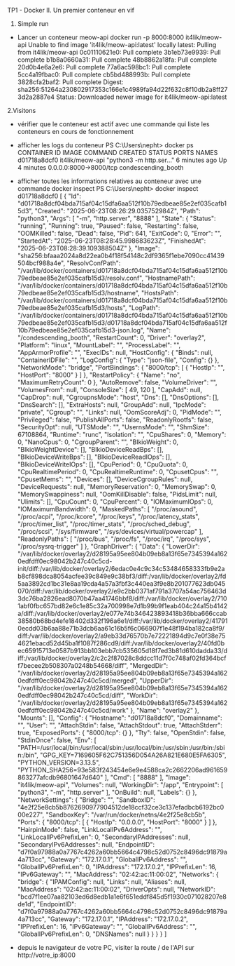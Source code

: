 TP1 - Docker
II. Un premier conteneur en vif

1. Simple run
- Lancer un conteneur meow-api
   docker run -p 8000:8000 it4lik/meow-api
Unable to find image 'it4lik/meow-api:latest' locally
latest: Pulling from it4lik/meow-api
0c01110621e0: Pull complete
3b1eb73e9939: Pull complete
b1b8a0660a31: Pull complete
48b8862a18fa: Pull complete
20d0b4e6a2e6: Pull complete
77a6ac598bc1: Pull complete
5cc4a19fbac0: Pull complete
cb5bd488993b: Pull complete
3828cfa2baf2: Pull complete
Digest: sha256:51264a230802917353c166e1c4989fa94d22f632c8f10db2a8ff273d2a2887e4
Status: Downloaded newer image for it4lik/meow-api:latest

2.Visitons

- vérifier que le conteneur est actif avec une commande qui liste les conteneurs en cours de fonctionnement
- afficher les logs du conteneur
  PS C:\Users\nepht> docker ps
CONTAINER ID   IMAGE             COMMAND                  CREATED         STATUS         PORTS                    NAMES
d01718a8dcf0   it4lik/meow-api   "python3 -m http.ser…"   6 minutes ago   Up 4 minutes   0.0.0.0:8000->8000/tcp   condescending_booth
- afficher toutes les informations relatives au conteneur avec une commande docker inspect
  PS C:\Users\nepht> docker inspect d01718a8dcf0
[
    {
        "Id": "d01718a8dcf04bda715af04c15dfa6aa512f10b79edbeae85e2ef035cafb15d3",
        "Created": "2025-06-23T08:26:29.035752984Z",
        "Path": "python3",
        "Args": [
            "-m",
            "http.server",
            "8888"
        ],
        "State": {
            "Status": "running",
            "Running": true,
            "Paused": false,
            "Restarting": false,
            "OOMKilled": false,
            "Dead": false,
            "Pid": 641,
            "ExitCode": 0,
            "Error": "",
            "StartedAt": "2025-06-23T08:28:45.998683623Z",
            "FinishedAt": "2025-06-23T08:28:39.109388504Z"
        },
        "Image": "sha256:bfaaa2024a8d22ea0b4f18f54148c2df9365f1ebe7090cc41439504bcf988a4e",
        "ResolvConfPath": "/var/lib/docker/containers/d01718a8dcf04bda715af04c15dfa6aa512f10b79edbeae85e2ef035cafb15d3/resolv.conf",
        "HostnamePath": "/var/lib/docker/containers/d01718a8dcf04bda715af04c15dfa6aa512f10b79edbeae85e2ef035cafb15d3/hostname",
        "HostsPath": "/var/lib/docker/containers/d01718a8dcf04bda715af04c15dfa6aa512f10b79edbeae85e2ef035cafb15d3/hosts",
        "LogPath": "/var/lib/docker/containers/d01718a8dcf04bda715af04c15dfa6aa512f10b79edbeae85e2ef035cafb15d3/d01718a8dcf04bda715af04c15dfa6aa512f10b79edbeae85e2ef035cafb15d3-json.log",
        "Name": "/condescending_booth",
        "RestartCount": 0,
        "Driver": "overlay2",
        "Platform": "linux",
        "MountLabel": "",
        "ProcessLabel": "",
        "AppArmorProfile": "",
        "ExecIDs": null,
        "HostConfig": {
            "Binds": null,
            "ContainerIDFile": "",
            "LogConfig": {
                "Type": "json-file",
                "Config": {}
            },
            "NetworkMode": "bridge",
            "PortBindings": {
                "8000/tcp": [
                    {
                        "HostIp": "",
                        "HostPort": "8000"
                    }
                ]
            },
            "RestartPolicy": {
                "Name": "no",
                "MaximumRetryCount": 0
            },
            "AutoRemove": false,
            "VolumeDriver": "",
            "VolumesFrom": null,
            "ConsoleSize": [
                49,
                120
            ],
            "CapAdd": null,
            "CapDrop": null,
            "CgroupnsMode": "host",
            "Dns": [],
            "DnsOptions": [],
            "DnsSearch": [],
            "ExtraHosts": null,
            "GroupAdd": null,
            "IpcMode": "private",
            "Cgroup": "",
            "Links": null,
            "OomScoreAdj": 0,
            "PidMode": "",
            "Privileged": false,
            "PublishAllPorts": false,
            "ReadonlyRootfs": false,
            "SecurityOpt": null,
            "UTSMode": "",
            "UsernsMode": "",
            "ShmSize": 67108864,
            "Runtime": "runc",
            "Isolation": "",
            "CpuShares": 0,
            "Memory": 0,
            "NanoCpus": 0,
            "CgroupParent": "",
            "BlkioWeight": 0,
            "BlkioWeightDevice": [],
            "BlkioDeviceReadBps": [],
            "BlkioDeviceWriteBps": [],
            "BlkioDeviceReadIOps": [],
            "BlkioDeviceWriteIOps": [],
            "CpuPeriod": 0,
            "CpuQuota": 0,
            "CpuRealtimePeriod": 0,
            "CpuRealtimeRuntime": 0,
            "CpusetCpus": "",
            "CpusetMems": "",
            "Devices": [],
            "DeviceCgroupRules": null,
            "DeviceRequests": null,
            "MemoryReservation": 0,
            "MemorySwap": 0,
            "MemorySwappiness": null,
            "OomKillDisable": false,
            "PidsLimit": null,
            "Ulimits": [],
            "CpuCount": 0,
            "CpuPercent": 0,
            "IOMaximumIOps": 0,
            "IOMaximumBandwidth": 0,
            "MaskedPaths": [
                "/proc/asound",
                "/proc/acpi",
                "/proc/kcore",
                "/proc/keys",
                "/proc/latency_stats",
                "/proc/timer_list",
                "/proc/timer_stats",
                "/proc/sched_debug",
                "/proc/scsi",
                "/sys/firmware",
                "/sys/devices/virtual/powercap"
            ],
            "ReadonlyPaths": [
                "/proc/bus",
                "/proc/fs",
                "/proc/irq",
                "/proc/sys",
                "/proc/sysrq-trigger"
            ]
        },
        "GraphDriver": {
            "Data": {
                "LowerDir": "/var/lib/docker/overlay2/d28195a95ee804b09eb8a13f65e7345394a1620edfdff0ec98042b247c40c5cd-init/diff:/var/lib/docker/overlay2/6edac0e4c9c34c53484658333fb9e2ab8cf898dca8054acfee39c849e9c38bf3/diff:/var/lib/docker/overlay2/fd5aa3892cd1bc31e8aa19cda4a57a3fbf3c440ea3f9e8b201077623db045070/diff:/var/lib/docker/overlay2/e9c2bb0371af791a3707a54ac756463d3dc76ba2826ead8070b47aa41746bbf8/diff:/var/lib/docker/overlay2/7101abf0fbc657bd82e6c1e85c32a700998e7d1b99b9f1eab404c24a15b4142a/diff:/var/lib/docker/overlay2/e077e74b346423893418b36bba666ccab38580b68bd4efe18402d332f196a6e1/diff:/var/lib/docker/overlay2/417910ecdd03b6aa88e71b3dcb6aa61c16b5f6c066907f1e48f194ba182ca8f9/diff:/var/lib/docker/overlay2/a9eb33d76570b7e72221894d9c7e0f38e754621ebacd52d45ba1f1087f286cd9/diff:/var/lib/docker/overlay2/40fd0bec65915713e0587b913bb103ebb7cb535605d18f7ed3b81d610dadda33/diff:/var/lib/docker/overlay2/c2c2f87028c8ddcc11d7f0c748af02fd364bcff7becee2b508307a0248b54668/diff",
                "MergedDir": "/var/lib/docker/overlay2/d28195a95ee804b09eb8a13f65e7345394a1620edfdff0ec98042b247c40c5cd/merged",
                "UpperDir": "/var/lib/docker/overlay2/d28195a95ee804b09eb8a13f65e7345394a1620edfdff0ec98042b247c40c5cd/diff",
                "WorkDir": "/var/lib/docker/overlay2/d28195a95ee804b09eb8a13f65e7345394a1620edfdff0ec98042b247c40c5cd/work"
            },
            "Name": "overlay2"
        },
        "Mounts": [],
        "Config": {
            "Hostname": "d01718a8dcf0",
            "Domainname": "",
            "User": "",
            "AttachStdin": false,
            "AttachStdout": true,
            "AttachStderr": true,
            "ExposedPorts": {
                "8000/tcp": {}
            },
            "Tty": false,
            "OpenStdin": false,
            "StdinOnce": false,
            "Env": [
                "PATH=/usr/local/bin:/usr/local/sbin:/usr/local/bin:/usr/sbin:/usr/bin:/sbin:/bin",
                "GPG_KEY=7169605F62C751356D054A26A821E680E5FA6305",
                "PYTHON_VERSION=3.13.5",
                "PYTHON_SHA256=93e583f243454e6e9e4588ca2c2662206ad961659863277afcdb96801647d640"
            ],
            "Cmd": [
                "8888"
            ],
            "Image": "it4lik/meow-api",
            "Volumes": null,
            "WorkingDir": "/app",
            "Entrypoint": [
                "python3",
                "-m",
                "http.server"
            ],
            "OnBuild": null,
            "Labels": {}
        },
        "NetworkSettings": {
            "Bridge": "",
            "SandboxID": "4e2f25e8cb5b8762690977904512de18ccf32ce3c137efadbcb6192bc000e227",
            "SandboxKey": "/var/run/docker/netns/4e2f25e8cb5b",
            "Ports": {
                "8000/tcp": [
                    {
                        "HostIp": "0.0.0.0",
                        "HostPort": "8000"
                    }
                ]
            },
            "HairpinMode": false,
            "LinkLocalIPv6Address": "",
            "LinkLocalIPv6PrefixLen": 0,
            "SecondaryIPAddresses": null,
            "SecondaryIPv6Addresses": null,
            "EndpointID": "d7f0a97988a0a7767c4262a60bb5664c4798c52d0752c8496dc91879a4a713cc",
            "Gateway": "172.17.0.1",
            "GlobalIPv6Address": "",
            "GlobalIPv6PrefixLen": 0,
            "IPAddress": "172.17.0.2",
            "IPPrefixLen": 16,
            "IPv6Gateway": "",
            "MacAddress": "02:42:ac:11:00:02",
            "Networks": {
                "bridge": {
                    "IPAMConfig": null,
                    "Links": null,
                    "Aliases": null,
                    "MacAddress": "02:42:ac:11:00:02",
                    "DriverOpts": null,
                    "NetworkID": "bcd7f1ee07aa82103ed6d8edb1a1e6f651eddf845d5f1930c071028207e8de1d",
                    "EndpointID": "d7f0a97988a0a7767c4262a60bb5664c4798c52d0752c8496dc91879a4a713cc",
                    "Gateway": "172.17.0.1",
                    "IPAddress": "172.17.0.2",
                    "IPPrefixLen": 16,
                    "IPv6Gateway": "",
                    "GlobalIPv6Address": "",
                    "GlobalIPv6PrefixLen": 0,
                    "DNSNames": null
                }
            }
        }
    }
]

- depuis le navigateur de votre PC, visiter la route / de l'API sur http://votre_ip:8000
